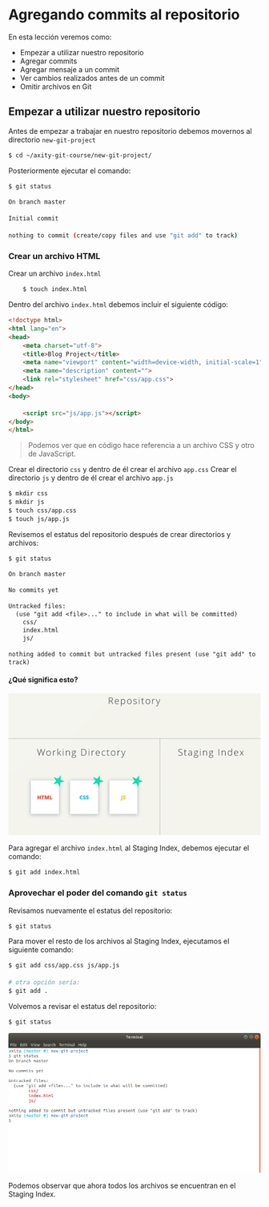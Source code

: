 # Agregando commits al repositorio

En esta lección veremos como:

 - Empezar a utilizar nuestro repositorio
 - Agregar commits
 - Agregar mensaje a un commit
 - Ver cambios realizados antes de un commit
 - Omitir archivos en Git

## Empezar a utilizar nuestro repositorio

Antes de empezar a trabajar en nuestro repositorio debemos movernos al directorio `new-git-project` 

```bash
$ cd ~/axity-git-course/new-git-project/
``` 
Posteriormente ejecutar el comando:

```bash
$ git status
```
```bash
On branch master

Initial commit

nothing to commit (create/copy files and use "git add" to track)
```

### Crear un archivo HTML

Crear un archivo `index.html` 
```bash
    $ touch index.html
```
Dentro del archivo `index.html` debemos incluir el siguiente código:

```html
<!doctype html>
<html lang="en">
<head>
    <meta charset="utf-8">
    <title>Blog Project</title>
    <meta name="viewport" content="width=device-width, initial-scale=1">
    <meta name="description" content="">
    <link rel="stylesheet" href="css/app.css">
</head>
<body>

    <script src="js/app.js"></script>
</body>
</html>
```

> Podemos ver que en código hace referencia a un archivo CSS  y otro  de JavaScript.

Crear el directorio `css` y dentro de él crear el archivo `app.css`
Crear el directorio `js` y dentro de él crear el archivo `app.js`

```bash
$ mkdir css
$ mkdir js
$ touch css/app.css
$ touch js/app.js
```

Revisemos el estatus del repositorio después de crear directorios y archivos:

```bash
$ git status
```
```
On branch master

No commits yet

Untracked files:
  (use "git add <file>..." to include in what will be committed)
	css/
	index.html
	js/

nothing added to commit but untracked files present (use "git add" to track)
```

#### ¿Qué significa esto?

![img_work_to_index](images/img_work_to_index.gif)

Para agregar el archivo `index.html` al Staging Index, debemos ejecutar el comando:
```bash
$ git add index.html
```
### Aprovechar el poder del comando `git status`

Revisamos nuevamente el estatus del repositorio:
```bash
$ git status
```
Para mover el resto de los archivos al Staging Index, ejecutamos el siguiente comando:

```bash
$ git add css/app.css js/app.js

# otra opción sería:
$ git add .
```

Volvemos a revisar el estatus del repositorio:

```bash
$ git status
```

![img_git_status_04](images/img_06_git_status_04.png)

Podemos observar que ahora todos los archivos se encuentran en el Staging Index.



<!--stackedit_data:
eyJoaXN0b3J5IjpbMTk2OTM5NTI0NywtMTkwMjcxNzQ1NiwtMT
A3NTExMTA4NiwxMTMwNjAxMDM3LDIzNTkzMTYxNSwtMTEzMjg2
NzA5NiwtNDE2NjAyNjg4LC03NDE4NDg2ODUsLTc0MTg0ODY4NS
wtMTA3Nzk4ODExOSwxMzUxMDY2NjUzLC0xODA0NjI3NDQsLTE4
MjIxODQ3MjQsLTE3ODQ2NjUxNDcsLTE4OTg5ODQ3MjIsLTU4Mz
A4MDYyNCwxNzE4MjM3MjgxLDEzMjU3NDYzNzQsMTU2MjQzNTI3
OSwxNzUwMjA5NTQ2XX0=
-->
